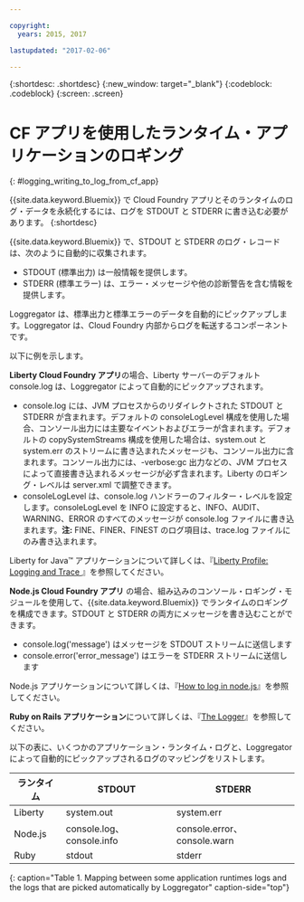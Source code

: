 ```yaml
---

copyright:
  years: 2015, 2017

lastupdated: "2017-02-06"

---
```



{:shortdesc: .shortdesc}
{:new_window: target="_blank"}
{:codeblock: .codeblock}
{:screen: .screen}

# CF アプリを使用したランタイム・アプリケーションのロギング
{: #logging_writing_to_log_from_cf_app}

{{site.data.keyword.Bluemix}} で Cloud Foundry アプリとそのランタイムのログ・データを永続化するには、ログを STDOUT と STDERR に書き込む必要があります。
{:shortdesc}

{{site.data.keyword.Bluemix}} で、STDOUT と STDERR のログ・レコードは、次のように自動的に収集されます。

* STDOUT (標準出力) は一般情報を提供します。  
* STDERR (標準エラー) は、エラー・メッセージや他の診断警告を含む情報を提供します。 

Loggregator は、標準出力と標準エラーのデータを自動的にピックアップします。Loggregator は、Cloud Foundry 内部からログを転送するコンポーネントです。 

以下に例を示します。 

**Liberty Cloud Foundry アプリ**の場合、Liberty サーバーのデフォルト console.log は、Loggregator によって自動的にピックアップされます。 

* console.log には、JVM プロセスからのリダイレクトされた STDOUT と STDERR が含まれます。デフォルトの consoleLogLevel 構成を使用した場合、コンソール出力には主要なイベントおよびエラーが含まれます。デフォルトの copySystemStreams 構成を使用した場合は、system.out と system.err のストリームに書き込まれたメッセージも、コンソール出力に含まれます。コンソール出力には、-verbose:gc 出力などの、JVM プロセスによって直接書き込まれるメッセージが必ず含まれます。Liberty のロギング・レベルは server.xml で調整できます。
* consoleLogLevel は、console.log ハンドラーのフィルター・レベルを設定します。consoleLogLevel を INFO に設定すると、INFO、AUDIT、WARNING、ERROR のすべてのメッセージが console.log ファイルに書き込まれます。**注:** FINE、FINER、FINEST のログ項目は、trace.log ファイルにのみ書き込まれます。

Liberty for Java™ アプリケーションについて詳しくは、『[Liberty Profile: Logging and Trace ](http://www-01.ibm.com/support/knowledgecenter/was_beta_liberty/com.ibm.websphere.wlp.nd.multiplatform.doc/ae/rwlp_logging.html)』を参照してください。

**Node.js Cloud Foundry アプリ** の場合、組み込みのコンソール・ロギング・モジュールを使用して、{{site.data.keyword.Bluemix}} でランタイムのロギングを構成できます。STDOUT と STDERR の両方にメッセージを書き込むことができます。

* console.log('message') はメッセージを STDOUT ストリームに送信します
* console.error('error_message') はエラーを STDERR ストリームに送信します

Node.js アプリケーションについて詳しくは、『[How to log in node.js](http://docs.nodejitsu.com/articles/intermediate/how-to-log)』を参照してください。


**Ruby on Rails アプリケーション**について詳しくは、『[The Logger](http://guides.rubyonrails.org/debugging_rails_applications.html#the-logger)』を参照してください。

以下の表に、いくつかのアプリケーション・ランタイム・ログと、Loggregator によって自動的にピックアップされるログのマッピングをリストします。

| **ランタイム** |    **STDOUT**     | **STDERR** |
|-----------------|-------------------|-------------------|
| Liberty | system.out | system.err |
| Node.js | console.log、console.info | console.error、console.warn |
| Ruby | stdout| stderr |
{: caption="Table 1. Mapping between some application runtimes logs and the logs that are picked automatically by Loggregator" caption-side="top"}

